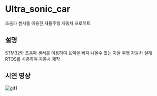 # Ultra_sonic_car
초음파 센서를 이용한 자율주행 자동차 프로젝트

## 설명  
STM32와 초음파 센서를 이용하여 트렉을 빠져 나올수 있는 자율 주행 자동차 설계  
RTOS를 사용하여 자동차 제작  

## 시연 영상
![gif1]()
